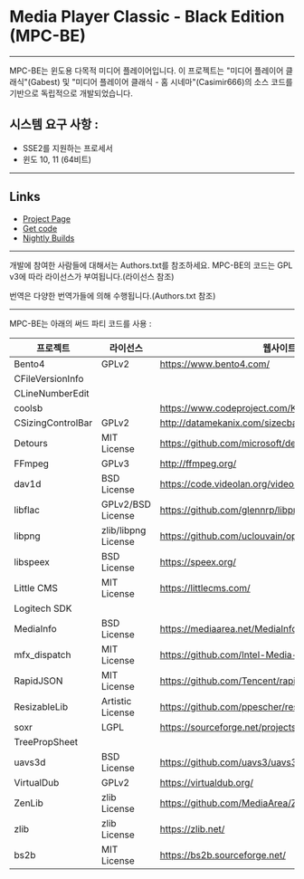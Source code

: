 # Media Player Classic - Black Edition (MPC-BE)
---

MPC-BE는 윈도용 다목적 미디어 플레이어입니다.
이 프로젝트는 "미디어 플레이어 클래식"(Gabest) 및 "미디어 플레이어 클래식 - 홈 시네마"(Casimir666)의 소스 코드를 기반으로 독립적으로 개발되었습니다.

## 시스템 요구 사항 :
* SSE2를 지원하는 프로세서
* 윈도 10, 11 (64비트)

---

## Links
- [Project Page  ](https://sourceforge.net/projects/mpcbe/)
- [Get code      ](https://github.com/Aleksoid1978/MPC-BE.git)
- [Nightly Builds](https://github.com/Aleksoid1978/MPC-BE/wiki/Nightly-builds)

---
 
개발에 참여한 사람들에 대해서는 Authors.txt를 참조하세요.
MPC-BE의 코드는 GPL v3에 따라 라이선스가 부여됩니다.(라이선스 참조)

번역은 다양한 번역가들에 의해 수행됩니다.(Authors.txt 참조)

---

MPC-BE는 아래의 써드 파티 코드를 사용 :

| 프로젝트           | 라이선스             | 웹사이트                                               |
|-------------------|---------------------|-------------------------------------------------------|
| Bento4            | GPLv2               | https://www.bento4.com/                               |
| CFileVersionInfo  |                     |                                                       |
| CLineNumberEdit   |                     |                                                       |
| coolsb            |                     | https://www.codeproject.com/KB/dialog/coolscroll.aspx |
| CSizingControlBar | GPLv2               | http://datamekanix.com/sizecbar/                      |
| Detours           | MIT License         | https://github.com/microsoft/detours/                 |
| FFmpeg            | GPLv3               | http://ffmpeg.org/                                    |
| dav1d             | BSD License         | https://code.videolan.org/videolan/dav1d/             |
| libflac           | GPLv2/BSD License   | https://github.com/glennrp/libpng/                    |
| libpng            | zlib/libpng License | https://github.com/uclouvain/openjpeg/                |
| libspeex          | BSD License         | https://speex.org/                                    |
| Little CMS        | MIT License         | https://littlecms.com/                                |
| Logitech SDK      |                     |                                                       |
| MediaInfo         | BSD License         | https://mediaarea.net/MediaInfo                       |
| mfx_dispatch      | MIT License         | https://github.com/Intel-Media-SDK/MediaSDK           |
| RapidJSON         | MIT License         | https://github.com/Tencent/rapidjson                  |
| ResizableLib      | Artistic License    | https://github.com/ppescher/resizablelib              |
| soxr              | LGPL                | https://sourceforge.net/projects/soxr/                |
| TreePropSheet     |                     |                                                       |
| uavs3d            | BSD License         | https://github.com/uavs3/uavs3d                       |
| VirtualDub        | GPLv2               | https://virtualdub.org/                               |
| ZenLib            | zlib License        | https://github.com/MediaArea/ZenLib                   |
| zlib              | zlib License        | https://zlib.net/                                     |
| bs2b              | MIT License         | https://bs2b.sourceforge.net/                         |
